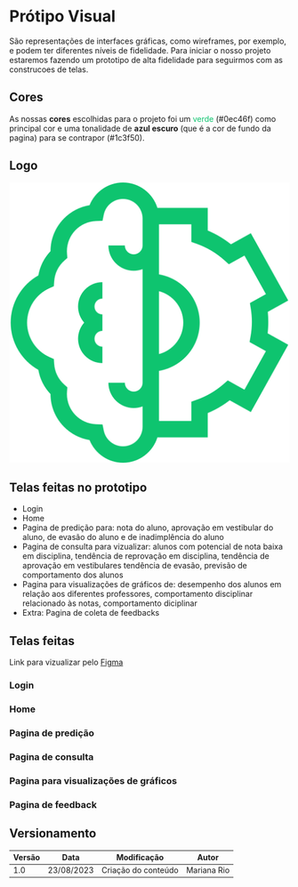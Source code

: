 # Prótipo Visual

São representações de interfaces gráficas, como wireframes, por exemplo, e podem ter diferentes níveis de fidelidade. Para iniciar o nosso projeto estaremos fazendo um prototipo de alta fidelidade para seguirmos com as construcoes de telas.

## Cores

As nossas **cores** escolhidas para o projeto foi um <font color="#0ec46f">verde</font> (#0ec46f) como principal cor e uma tonalidade de **azul escuro** (que é a cor de fundo da  pagina) para se contrapor (#1c3f50).
<!-- Para a nossa **fonte** escolhemos a -->

## Logo
![logo](../imagens/logo.png)
## Telas feitas no prototipo 
- Login
- Home
- Pagina de predição para: nota do aluno, aprovação em vestibular do aluno, de evasão do aluno e de inadimplência do aluno
- Pagina de consulta para vizualizar: alunos com potencial de nota baixa em disciplina, tendência de reprovação em disciplina, tendência de aprovação em vestibulares
tendência de evasão, previsão de comportamento dos alunos
- Pagina para visualizações de gráficos de: desempenho dos alunos em relação aos diferentes professores, comportamento disciplinar relacionado às notas, comportamento diciplinar
- Extra: Pagina de coleta de feedbacks

## Telas feitas
Link para vizualizar pelo <a href="//www.figma.com/file/XwP1NJtDg7cglLqzlTQaDP/Untitled?type=design&node-id=0%3A1&mode=design&t=R08QjwOi5ZtNiyYS-1">Figma</a>

### Login

### Home

### Pagina de predição

### Pagina de consulta

### Pagina para visualizações de gráficos

### Pagina de feedback


<!-- ## Referências -->

<!-- [1]: [Link para o Notebook](https://www.kaggle.com/code/zeppellinn/student-perfomance) -->

## Versionamento

| Versão | Data       | Modificação         | Autor       |
| ------ | ---------- | ------------------- | ----------- |
| 1.0    | 23/08/2023 | Criação do conteúdo | Mariana Rio |
